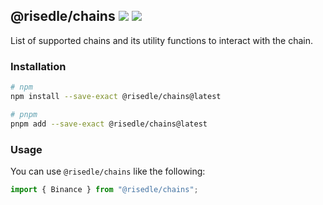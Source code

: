 <h2>
    <span>@risedle/chains</span>
    <span><a href="https://www.npmjs.com/package/@risedle/chains"><img src="https://badgen.net/npm/v/@risedle/chains?color=black&labelColor=black"></a></span>
    <span><a href="https://www.npmjs.com/package/@risedle/chains"><img src="https://badgen.net/badge/icon/Made%20By%20Risedle%20Labs?label&color=black&labelColor=black"></a></span>
</h2>

List of supported chains and its utility functions to interact with the chain.

### Installation

```sh
# npm
npm install --save-exact @risedle/chains@latest

# pnpm
pnpm add --save-exact @risedle/chains@latest
```

### Usage

You can use `@risedle/chains` like the following:

```typescript
import { Binance } from "@risedle/chains";
```
